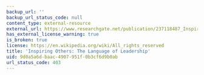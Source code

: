 ```yaml
---
backup_url: ''
backup_url_status_code: null
content_type: external-resource
external_url: https://www.researchgate.net/publication/237118487_Inspiring_Others_The_Language_of_Leadership
has_external_license_warning: true
is_broken: true
license: https://en.wikipedia.org/wiki/All_rights_reserved
title: 'Inspiring Others: The Language of Leadership'
uid: 9d0a5a6d-baac-4907-951f-0b3cf6d9b0ab
url_status_code: 403
---
```

